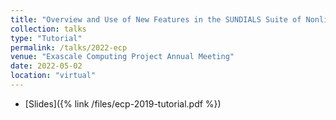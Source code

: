 ```yaml
---
title: "Overview and Use of New Features in the SUNDIALS Suite of Nonlinear and Differential/Algebraic Equation Solvers"
collection: talks
type: "Tutorial"
permalink: /talks/2022-ecp
venue: "Exascale Computing Project Annual Meeting"
date: 2022-05-02
location: "virtual"
---
```


* [Slides]({% link /files/ecp-2019-tutorial.pdf %})
